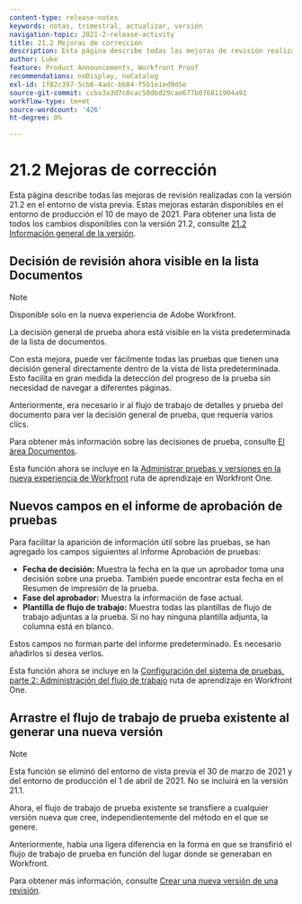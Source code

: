 ```yaml
---
content-type: release-notes
keywords: notas, trimestral, actualizar, versión
navigation-topic: 2021-2-release-activity
title: 21.2 Mejoras de corrección
description: Esta página describe todas las mejoras de revisión realizadas con la versión 21.2 en el entorno de vista previa. Estas mejoras estarán disponibles en el entorno de producción el 10 de mayo de 2021. Para obtener una lista de todos los cambios disponibles con la versión 21.2, consulte Información general de la versión 21.2.
author: Luke
feature: Product Announcements, Workfront Proof
recommendations: noDisplay, noCatalog
exl-id: 1f82c397-5cb6-4adc-bb84-f5b1e1ed9d5e
source-git-commit: ccba3a3d7c0cac50dbd29cae677b076811904a91
workflow-type: tm+mt
source-wordcount: '426'
ht-degree: 0%

---
```


# 21.2 Mejoras de corrección

Esta página describe todas las mejoras de revisión realizadas con la versión 21.2 en el entorno de vista previa. Estas mejoras estarán disponibles en el entorno de producción el 10 de mayo de 2021. Para obtener una lista de todos los cambios disponibles con la versión 21.2, consulte [21.2 Información general de la versión](../../../product-announcements/product-releases/21.2-release-activity/21-2-release-overview.md).

## Decisión de revisión ahora visible en la lista Documentos

>[!NOTE]
>
>Disponible solo en la nueva experiencia de Adobe Workfront.

La decisión general de prueba ahora está visible en la vista predeterminada de la lista de documentos.

Con esta mejora, puede ver fácilmente todas las pruebas que tienen una decisión general directamente dentro de la vista de lista predeterminada. Esto facilita en gran medida la detección del progreso de la prueba sin necesidad de navegar a diferentes páginas.

Anteriormente, era necesario ir al flujo de trabajo de detalles y prueba del documento para ver la decisión general de prueba, que requería varios clics.

Para obtener más información sobre las decisiones de prueba, consulte [El área Documentos](../../../documents/managing-documents/documents-area.md).

Esta función ahora se incluye en la [Administrar pruebas y versiones en la nueva experiencia de Workfront](https://one.workfront.com/s/learningpath3/manage-proofs-and-versions-in-the-new-workfront-experience-MCPBYNLTQSS5H4NG7C27IPCVR5YA) ruta de aprendizaje en Workfront One.

## Nuevos campos en el informe de aprobación de pruebas

Para facilitar la aparición de información útil sobre las pruebas, se han agregado los campos siguientes al informe Aprobación de pruebas:

* **Fecha de decisión:** Muestra la fecha en la que un aprobador toma una decisión sobre una prueba. También puede encontrar esta fecha en el Resumen de impresión de la prueba.
* **Fase del aprobador:** Muestra la información de fase actual.
* **Plantilla de flujo de trabajo:** Muestra todas las plantillas de flujo de trabajo adjuntas a la prueba. Si no hay ninguna plantilla adjunta, la columna está en blanco.

Estos campos no forman parte del informe predeterminado. Es necesario añadirlos si desea verlos.

Esta función ahora se incluye en la [Configuración del sistema de pruebas, parte 2: Administración del flujo de trabajo](https://one.workfront.com/s/learningpath3/proof-system-setups-part-2-workflow-management-MCKUF6NTIJ6BGMXHBCXXX6NN53EA) ruta de aprendizaje en Workfront One.

## Arrastre el flujo de trabajo de prueba existente al generar una nueva versión

>[!NOTE]
>
>Esta función se eliminó del entorno de vista previa el 30 de marzo de 2021 y del entorno de producción el 1 de abril de 2021. No se incluirá en la versión 21.1.

Ahora, el flujo de trabajo de prueba existente se transfiere a cualquier versión nueva que cree, independientemente del método en el que se genere.

Anteriormente, había una ligera diferencia en la forma en que se transfirió el flujo de trabajo de prueba en función del lugar donde se generaban en Workfront.

Para obtener más información, consulte [Crear una nueva versión de una revisión](../../../review-and-approve-work/proofing/managing-proofs-within-workfront/create-new-proof-version.md).
